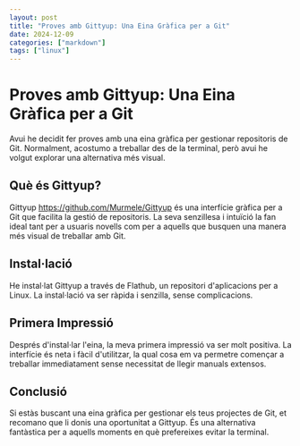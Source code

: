 ```yaml
---
layout: post
title: "Proves amb Gittyup: Una Eina Gràfica per a Git"
date: 2024-12-09
categories: ["markdown"]
tags: ["linux"]
---
```


# Proves amb Gittyup: Una Eina Gràfica per a Git

Avui he decidit fer proves amb una eina gràfica per gestionar repositoris de Git. Normalment, acostumo a treballar des de la terminal, però avui he volgut explorar una alternativa més visual.

## Què és Gittyup?

Gittyup https://github.com/Murmele/Gittyup és una interfície gràfica per a Git que facilita la gestió de repositoris. La seva senzillesa i intuïció la fan ideal tant per a usuaris novells com per a aquells que busquen una manera més visual de treballar amb Git.

## Instal·lació

He instal·lat Gittyup a través de Flathub, un repositori d'aplicacions per a Linux. La instal·lació va ser ràpida i senzilla, sense complicacions.

## Primera Impressió

Després d'instal·lar l'eina, la meva primera impressió va ser molt positiva. La interfície és neta i fàcil d'utilitzar, la qual cosa em va permetre començar a treballar immediatament sense necessitat de llegir manuals extensos.

## Conclusió

Si estàs buscant una eina gràfica per gestionar els teus projectes de Git, et recomano que li donis una oportunitat a Gittyup. És una alternativa fantàstica per a aquells moments en què prefereixes evitar la terminal.
